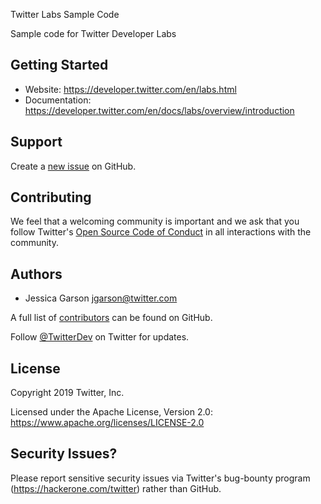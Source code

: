  Twitter Labs Sample Code

Sample code for Twitter Developer Labs

## Getting Started

 * Website: https://developer.twitter.com/en/labs.html 
 * Documentation: https://developer.twitter.com/en/docs/labs/overview/introduction 


## Support

Create a [new issue](https://github.com/Twitter-Labs-Sample-Code/issues/new) on GitHub.

## Contributing

We feel that a welcoming community is important and we ask that you follow Twitter's
[Open Source Code of Conduct](https://github.com/twitter/code-of-conduct/blob/master/code-of-conduct.md)
in all interactions with the community.

## Authors

* Jessica Garson <jgarson@twitter.com>

A full list of [contributors](https://github.com/Twitter-Labs-Sample-Code/graphs/contributors?type=a) can be found on GitHub.

Follow [@TwitterDev](https://twitter.com/TwitterDev) on Twitter for updates.

## License

Copyright 2019 Twitter, Inc.

Licensed under the Apache License, Version 2.0: https://www.apache.org/licenses/LICENSE-2.0

## Security Issues?
Please report sensitive security issues via Twitter's bug-bounty program (https://hackerone.com/twitter) rather than GitHub.
